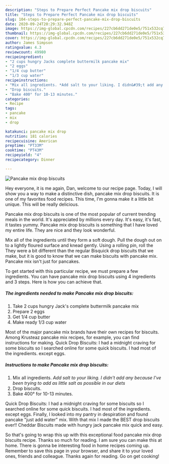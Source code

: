 ```yaml
---
description: "Steps to Prepare Perfect Pancake mix drop biscuits"
title: "Steps to Prepare Perfect Pancake mix drop biscuits"
slug: 104-steps-to-prepare-perfect-pancake-mix-drop-biscuits
date: 2020-09-24T20:29:32.948Z
image: https://img-global.cpcdn.com/recipes/227cb6dd271de0e5/751x532cq70/pancake-mix-drop-biscuits-recipe-main-photo.jpg
thumbnail: https://img-global.cpcdn.com/recipes/227cb6dd271de0e5/751x532cq70/pancake-mix-drop-biscuits-recipe-main-photo.jpg
cover: https://img-global.cpcdn.com/recipes/227cb6dd271de0e5/751x532cq70/pancake-mix-drop-biscuits-recipe-main-photo.jpg
author: James Simpson
ratingvalue: 4.3
reviewcount: 49980
recipeingredient:
- "2 cups hungry Jacks complete buttermilk pancake mix"
- "2 eggs"
- "1/4 cup butter"
- "1/3 cup water"
recipeinstructions:
- "Mix all ingredients. *Add salt to your liking. I didn&#39;t add any because I&#39;ve been trying to add as little salt as possible in our diets*"
- "Drop biscuits."
- "Bake 400° for 10-13 minutes."
categories:
- Recipe
tags:
- pancake
- mix
- drop

katakunci: pancake mix drop 
nutrition: 181 calories
recipecuisine: American
preptime: "PT33M"
cooktime: "PT43M"
recipeyield: "4"
recipecategory: Dinner

---
```



![Pancake mix drop biscuits](https://img-global.cpcdn.com/recipes/227cb6dd271de0e5/751x532cq70/pancake-mix-drop-biscuits-recipe-main-photo.jpg)

Hey everyone, it is me again, Dan, welcome to our recipe page. Today, I will show you a way to make a distinctive dish, pancake mix drop biscuits. It is one of my favorites food recipes. This time, I'm gonna make it a little bit unique. This will be really delicious.

Pancake mix drop biscuits is one of the most popular of current trending meals in the world. It's appreciated by millions every day. It's easy, it's fast, it tastes yummy. Pancake mix drop biscuits is something that I have loved my entire life. They are nice and they look wonderful.

Mix all of the ingredients until they form a soft dough. Pull the dough out on to a lightly floured surface and knead gently. Using a rolling pin, roll the They were a bit different than the regular Bisquick drop biscuits that we make, but it is good to know that we can make biscuits with pancake mix. Pancake mix isn&#39;t just for pancakes.


To get started with this particular recipe, we must prepare a few ingredients. You can have pancake mix drop biscuits using 4 ingredients and 3 steps. Here is how you can achieve that.

<!--inarticleads1-->

##### The ingredients needed to make Pancake mix drop biscuits:

1. Take 2 cups hungry Jack&#39;s complete buttermilk pancake mix
1. Prepare 2 eggs
1. Get 1/4 cup butter
1. Make ready 1/3 cup water


Most of the major pancake mix brands have their own recipes for biscuits. Among Krusteaz pancake mix recipes, for example, you can find instructions for making. Quick Drop Biscuits: I had a midnight craving for some biscuits so I searched online for some quick biscuits. I had most of the ingredients. except eggs. 

<!--inarticleads2-->

##### Instructions to make Pancake mix drop biscuits:

1. Mix all ingredients. *Add salt to your liking. I didn&#39;t add any because I&#39;ve been trying to add as little salt as possible in our diets*
1. Drop biscuits.
1. Bake 400° for 10-13 minutes.


Quick Drop Biscuits: I had a midnight craving for some biscuits so I searched online for some quick biscuits. I had most of the ingredients. except eggs. Finally, I looked into my pantry in despiration and found pancake &#34;just add water&#34; mix. With that mix I made the BEST drop biscuits ever!! Cheddar Biscuits made with hungry jack pancake mix quick and easy. 

So that's going to wrap this up with this exceptional food pancake mix drop biscuits recipe. Thanks so much for reading. I am sure you can make this at home. There is gonna be interesting food in home recipes coming up. Remember to save this page in your browser, and share it to your loved ones, friends and colleague. Thanks again for reading. Go on get cooking!
